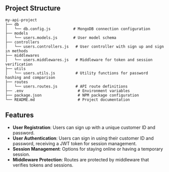 
## Project Structure
```
my-api-project
├── db
│   └── db.config.js          # MongoDB connection configuration
├── models
│   └── users.models.js       # User model schema
├── controllers
│   └── users.controllers.js   # User controller with sign up and sign in methods
├── middlewares
│   └── users.middlewares.js   # Middleware for token and session verification
├── utils
│   └── users.utils.js         # Utility functions for password hashing and comparison
├── routes
│   └── users.routes.js        # API route definitions
├── .env                        # Environment variables
├── package.json                # NPM package configuration
└── README.md                   # Project documentation   
```

## Features
- **User Registration**: Users can sign up with a unique customer ID and password.
- **User Authentication**: Users can sign in using their customer ID and password, receiving a JWT token for session management.
- **Session Management**: Options for staying online or having a temporary session.
- **Middleware Protection**: Routes are protected by middleware that verifies tokens and sessions.